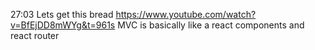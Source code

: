 27:03
Lets get this bread
https://www.youtube.com/watch?v=BfEjDD8mWYg&t=961s
MVC is basically like a react components and react router 